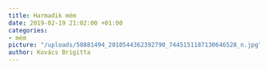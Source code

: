 ```yaml
---
title: Harmadik mém
date: 2019-02-19 21:02:00 +01:00
categories:
- mém
picture: "/uploads/50881494_2010544362392790_7445151187130646528_n.jpg"
author: Kovács Brigitta
---
```


